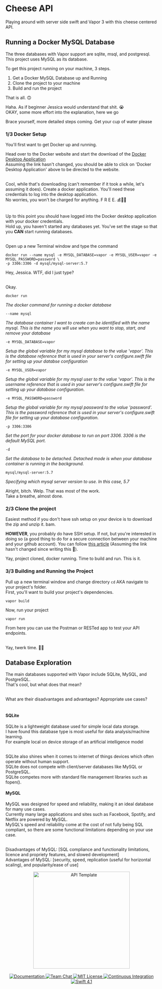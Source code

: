 # Cheese API

Playing around with server side swift and Vapor 3 with this cheese centered API.<br>

## Running a Docker MySQL Database
The three databases with Vapor support are sqlite, msql, and postgresql.<br>
This project uses MySQL as its database.<br>

To get this project running on your machine, 3 steps.
1. Get a Docker MySQL Database up and Running<br>
2. Clone the project to your machine<br>
3. Build and run the project<br>

That is all. 🙃<br>

Haha. As if beginner Jessica would understand that shit. 😭<br>
OKAY, some more effort into the explanation, here we go<br>

Brace yourself, more detailed steps coming. Get your cup of water please<br>

### 1/3 Docker Setup
You'll first want to get Docker up and running.<br>

Head over to the Docker website and start the download of the <a href='https://www.docker.com/products/docker-desktop'>Docker Desktop Application</a><br>
Assuming the link hasn't changed, you should be able to click on 'Docker Desktop Application' above to be directed to the website.<br><br>

Cool, while that's downloading (can't remember if it took a while, let's assuming it does). Create a docker application. You'll need these credentials to log into the desktop application.<br>
No worries, you won't be charged for anything. F R E E. 💰👍🏾<br><br>

Up to this point you should have logged into the Docker desktop application with your docker credentials.<br>
Hold up, you haven't started any databases yet. You've set the stage so that you <b>CAN</b> start running databases.<br><br>

Open up a new Terminal window and type the command
```
docker run --name mysql -e MYSQL_DATABASE=vapor -e MYSQL_USER=vapor -e MYSQL_PASSWORD=password \
-p 3306:3306 -d mysql/mysql-server:5.7
```

Hey, Jessica. WTF, did I just type?<br><br>

Okay.

```docker run```

<i>The docker command for running a docker database</i>

```--name mysql```

<i>The database container I want to create can be identified with the name mysql. This is the name you will use when you want to stop, start, and  remove your database</i>

```-e MYSQL_DATABASE=vapor```

<i>Setup the global variable for my mysql database to the value 'vapor'. This is the database reference that is used in your server's configure.swift file for setting up your databse configuration</i>

```-e MYSQL_USER=vapor```

<i>Setup the global variable for my mysql user to the value 'vapor'. This is the username reference that is used in your server's configure.swift file for setting up your database configuration.</i>

```-e MYSQL_PASSWORD=password```

<i>Setup the global variable for my mysql password to the value 'password'. This is the password reference that is used in your server's configure.swift file for setting up your database configuration.</i>

```-p 3306:3306```

<i>Set the port for your docker database to run on port 3306. 3306 is the default MySQL port.</i>

```-d```

<i>Set the database to be detached. Detached mode is when your database container is running in the background.</i>

```mysql/mysql-server:5.7```

<i>Specifying which mysql server version to use. In this case, 5.7</i>

Alright, bitch. Welp. That was most of the work.<br>
Take a breathe, almost done.<br>

### 2/3 Clone the project
Easiest method if you don't have ssh setup on your device is to download the zip and unzip it. bam.<br>

<b>HOWEVER</b>, you probably do have SSH setup. 
If not, but you're interested in doing so (a good thing to do for a secure connection between your machine and your github account). You can follow <a href='https://help.github.com/en/articles/connecting-to-github-with-ssh'>this article</a> (Assuming the link hasn't changed since writing this 😬).

Yay, project cloned, docker running. Time to build and run.
This is it.

### 3/3 Building and Running the Project
Pull up a new terminal window and change directory `cd` AKA navigate to your project's folder.<br>
First, you'll want to build your project's dependencies.<br>

```vapor build```

Now, run your project

```vapor run```

From here you can use the Postman or RESTed app to test your API endpoints.<br><br>

Yay, twerk time. 🍑🎉<br>
  

## Database Exploration
The main databases supported with Vapor include SQLite, MySQL, and PostgreSQL.<br>
That's cool, but what does that mean?<br><br>

What are their disadvantages and advantages? Appropriate use cases?<br><br>

#### SQLite
SQLite is a lightweight database used for simple local data storage.<br>
I have found this database type is most useful for data analysis/machine learning.<br>
For example local on device storage of an artificial intelligence model<br><br>

SQLite also shines when it comes to internet of things devices which often operate without human support.<br>
SQLite does not compete with client/server databases like MySQL or PostgreSQL.<br>
SQLite competes more with standard file management libraries such as fopen().

#### MySQL
MySQL was designed for speed and reliability, making it an ideal database for many use cases.<br>
Currently many large applications and sites such as Facebook, Spotify, and Netflix are powered by MySQL.<br>
MySQL's speed and reliability come at the cost of not fully being SQL compliant, so there are some functional limitations depending on your use case.<br><br>

Disadvantages of MySQL: [SQL compliance and functionality limitations, licence and propriety features, and slowed development]<br>
Advantages of MySQL: [security, speed, replication (useful for horizontal scaling), and popularity/ease of use]


<p align="center">
    <img src="https://user-images.githubusercontent.com/1342803/36623515-7293b4ec-18d3-11e8-85ab-4e2f8fb38fbd.png" width="320" alt="API Template">
    <br>
    <br>
    <a href="http://docs.vapor.codes/3.0/">
        <img src="http://img.shields.io/badge/read_the-docs-2196f3.svg" alt="Documentation">
    </a>
    <a href="https://discord.gg/vapor">
        <img src="https://img.shields.io/discord/431917998102675485.svg" alt="Team Chat">
    </a>
    <a href="LICENSE">
        <img src="http://img.shields.io/badge/license-MIT-brightgreen.svg" alt="MIT License">
    </a>
    <a href="https://circleci.com/gh/vapor/api-template">
        <img src="https://circleci.com/gh/vapor/api-template.svg?style=shield" alt="Continuous Integration">
    </a>
    <a href="https://swift.org">
        <img src="http://img.shields.io/badge/swift-4.1-brightgreen.svg" alt="Swift 4.1">
    </a>
</p>
